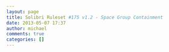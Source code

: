 ```yaml
---
layout: page
title: Solibri Ruleset #175 v1.2 - Space Group Containment
date: 2013-05-07 17:37
author: michael
comments: true
categories: []
---
```


